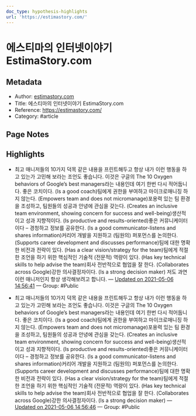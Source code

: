 ```yaml
---
doc_type: hypothesis-highlights
url: 'https://estimastory.com/'
---
```


# 에스티마의 인터넷이야기 EstimaStory.com

## Metadata
- Author: [estimastory.com]()
- Title: 에스티마의 인터넷이야기 EstimaStory.com
- Reference: https://estimastory.com/
- Category: #article

## Page Notes
## Highlights
- 최고 매니저들의 10가지 덕목 같은 내용을 프린트해두고 항상 내가 이런 행동을 하고 있는가 고민해 보라는 조언도 좋습니다. 이것은 구글의 The 10 Oxygen behaviors of Google’s best managers라는 내용인데 여기 한번 다시 적어둡니다. 좋은 코치이다. (Is a good coach)팀에게 권한을 부여하고 마이크로매니징 하지 않는다. (Empowers team and does not micromanage)포용력 있는 팀 환경을 조성하고, 팀원들의 성공과 안녕에 관심을 갖는다. (Creates an inclusive team environment, showing concern for success and well-being)생산적이고 성과 지향적이다. (Is productive and results-oriented)좋은 커뮤니케이터이다 – 경청하고 정보를 공유한다. (Is a good communicator-listens and shares information)커리어 개발을 지원하고 (팀원의) 퍼포먼스를 논의한다. (Supports career development and discusses performance)팀에 대한 명확한 비전과 전략이 있다. (Has a clear vision/strategy for the team)팀에게 적절한 조언을 하기 위한 핵심적인 기술적 (전문적) 역량이 있다. (Has key technical skills to help advise the team)회사 전반적으로 협업을 잘 한다. (Collaborates across Google)강한 의사결정자이다. (Is a strong decision maker) 저도 과연 이런 매니저인지 항상 생각해보려고 합니다. — [Updated on 2021-05-06 14:56:41](https://hyp.is/1DasoK4vEeuRdAsAzQ67_A/estimastory.com/) — Group: #Public

- 최고 매니저들의 10가지 덕목 같은 내용을 프린트해두고 항상 내가 이런 행동을 하고 있는가 고민해 보라는 조언도 좋습니다. 이것은 구글의 The 10 Oxygen behaviors of Google’s best managers라는 내용인데 여기 한번 다시 적어둡니다. 좋은 코치이다. (Is a good coach)팀에게 권한을 부여하고 마이크로매니징 하지 않는다. (Empowers team and does not micromanage)포용력 있는 팀 환경을 조성하고, 팀원들의 성공과 안녕에 관심을 갖는다. (Creates an inclusive team environment, showing concern for success and well-being)생산적이고 성과 지향적이다. (Is productive and results-oriented)좋은 커뮤니케이터이다 – 경청하고 정보를 공유한다. (Is a good communicator-listens and shares information)커리어 개발을 지원하고 (팀원의) 퍼포먼스를 논의한다. (Supports career development and discusses performance)팀에 대한 명확한 비전과 전략이 있다. (Has a clear vision/strategy for the team)팀에게 적절한 조언을 하기 위한 핵심적인 기술적 (전문적) 역량이 있다. (Has key technical skills to help advise the team)회사 전반적으로 협업을 잘 한다. (Collaborates across Google)강한 의사결정자이다. (Is a strong decision maker) — [Updated on 2021-05-06 14:56:46](https://hyp.is/14hMnK4vEeuM5sf185kqMw/estimastory.com/) — Group: #Public




